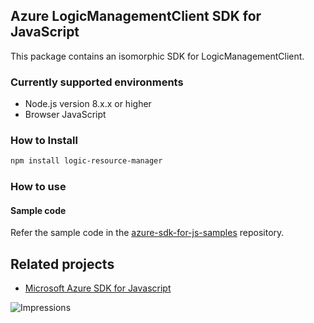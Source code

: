 ## Azure LogicManagementClient SDK for JavaScript

This package contains an isomorphic SDK for LogicManagementClient.

### Currently supported environments

- Node.js version 8.x.x or higher
- Browser JavaScript

### How to Install

```bash
npm install logic-resource-manager
```

### How to use

#### Sample code

Refer the sample code in the [azure-sdk-for-js-samples](https://github.com/Azure/azure-sdk-for-js-samples) repository.

## Related projects

- [Microsoft Azure SDK for Javascript](https://github.com/Azure/azure-sdk-for-js)


![Impressions](https://azure-sdk-impressions.azurewebsites.net/api/impressions/azure-sdk-for-js%2Fsdk%2Fcdn%2Farm-cdn%2FREADME.png)